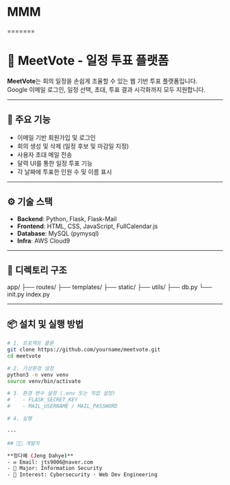 # MMM
=======
# 📅 MeetVote - 일정 투표 플랫폼

**MeetVote**는 회의 일정을 손쉽게 조율할 수 있는 웹 기반 투표 플랫폼입니다.  
Google 이메일 로그인, 일정 선택, 초대, 투표 결과 시각화까지 모두 지원합니다.

---

## 🚀 주요 기능

- 이메일 기반 회원가입 및 로그인
- 회의 생성 및 삭제 (일정 후보 및 마감일 지정)
- 사용자 초대 메일 전송
- 달력 UI를 통한 일정 투표 기능
- 각 날짜에 투표한 인원 수 및 이름 표시

---

## ⚙️ 기술 스택

- **Backend**: Python, Flask, Flask-Mail
- **Frontend**: HTML, CSS, JavaScript, FullCalendar.js
- **Database**: MySQL (pymysql)
- **Infra**: AWS Cloud9

---

## 📁 디렉토리 구조
app/
├── routes/
├── templates/
├── static/
├── utils/
├── db.py
└── init.py
index.py

---

## 📦 설치 및 실행 방법

```bash
# 1. 프로젝트 클론
git clone https://github.com/yourname/meetvote.git
cd meetvote

# 2. 가상환경 설정
python3 -m venv venv
source venv/bin/activate

# 3. 환경 변수 설정 (.env 또는 직접 설정)
#    - FLASK_SECRET_KEY
#    - MAIL_USERNAME / MAIL_PASSWORD

# 4. 실행

---

## 👩‍💻 개발자

**정다혜 (Jeng Dahye)**  
- ✉️ Email: jts9006@naver.com
- 🏫 Major: Information Security
- 🌱 Interest: Cybersecurity · Web Dev Engineering
